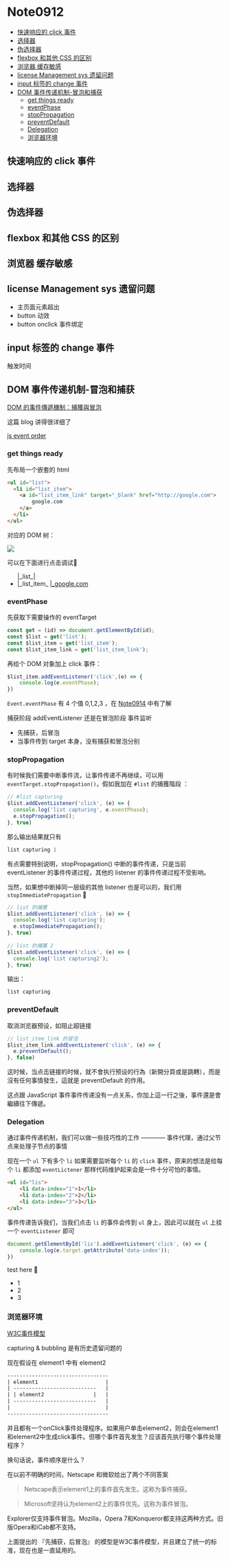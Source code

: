 # Note0912




<!-- MarkdownTOC -->

- [快速响应的 click 事件](#快速响应的-click-事件)
- [选择器](#选择器)
- [伪选择器](#伪选择器)
- [flexbox 和其他 CSS 的区别](#flexbox-和其他-css-的区别)
- [浏览器  缓存敏感](#浏览器-缓存敏感)
- [license Management sys 遗留问题](#license-management-sys-遗留问题)
- [input 标签的 change 事件](#input-标签的-change-事件)
- [DOM 事件传递机制-冒泡和捕获](#dom-事件传递机制-冒泡和捕获)
  - [get things ready](#get-things-ready)
  - [eventPhase](#eventphase)
  - [stopPropagation](#stoppropagation)
  - [preventDefault](#preventdefault)
  - [Delegation](#delegation)
  - [浏览器环境](#浏览器环境)

<!-- /MarkdownTOC -->





## 快速响应的 click 事件




## 选择器




## 伪选择器



## flexbox 和其他 CSS 的区别


## 浏览器  缓存敏感


## license Management sys 遗留问题

- 主页面元素超出
- button 动效
- button onclick 事件绑定


## input 标签的 change 事件

触发时间



## DOM 事件传递机制-冒泡和捕获

[DOM 的事件傳遞機制：捕獲與冒泡](https://blog.techbridge.cc/2017/07/15/javascript-event-propagation/)

这篇 blog 讲得很详细了

[js event order](https://www.quirksmode.org/js/events_order.html#link4)

### get things ready

先布局一个嵌套的 html

```html
<ul id="list">
  <li id="list_item">
    <a id="list_item_link" target="_blank" href="http://google.com">
        google.com
    </a>
  </li>
</ul>
```

对应的 DOM 树：

![](http://yuml.me/diagram/nofunky/class/[ul|list]->[li|list_item],[li|list_item]->[a|list_item_link])

可以在下面进行点击调试🙆‍

<ul id="list">
    |_list_|
  <li id="list_item">
    |_list_item_
    <a id="list_item_link" target="_blank" href="http://google.com">
        |_google.com
    </a>
  </li>
</ul>

### eventPhase

先获取下需要操作的 eventTarget

```js
const get = (id) => document.getElementById(id);
const $list = get('list');
const $list_item = get('list_item');
const $list_item_link = get('list_item_link');
```

再给个 DOM 对象加上 click 事件：

```js
$list_item.addEventListener('click',(e) => {
    console.log(e.eventPhase);
})
```

`Event.eventPhase` 有 4 个值 0,1,2,3 ，在 [Note0914](Note0914.md) 中有了解

捕获阶段 addEventListener 还是在冒泡阶段 事件监听

- 先捕获，后冒泡
- 当事件传到 target 本身，没有捕获和冒泡分别


### stopPropagation

有时候我们需要中断事件流，让事件传递不再继续，可以用 `eventTarget.stopPropagation()`，假如我加在 `#list` 的捕獲階段  ：

```js
// #list capturing
$list.addEventListener('click', (e) => {
  console.log('list capturing', e.eventPhase);
  e.stopPropagation();
}, true)
```

那么输出结果就只有

```js
list capturing 1
```

有点需要特别说明，stopPropagation() 中断的事件传递，只是当前 eventListener 的事件传递过程，其他的 listener 的事件传递过程不受影响。

当然，如果想中断掉同一层级的其他 listener 也是可以的，我们用 `stopImmediatePropagation` :hugs: 

```js
// list 的捕獲
$list.addEventListener('click', (e) => {
  console.log('list capturing');
  e.stopImmediatePropagation();
}, true)
  
// list 的捕獲 2
$list.addEventListener('click', (e) => {
  console.log('list capturing2');
}, true)
```

输出：

```js
list capturing
```


### preventDefault

取消浏览器预设，如阻止超链接

```js
// list_item_link 的冒泡
$list_item_link.addEventListener('click', (e) => {
  e.preventDefault();
}, false)
```

这时候，当点击链接的时候，就不會执行预设的行為（新開分頁或是跳轉），而是沒有任何事情發生，這就是 preventDefault 的作用。

这点跟 JavaScript 事件事件传递没有一点关系，你加上這一行之後，事件還是會繼續往下傳遞。


### Delegation

通过事件传递机制，我们可以做一些技巧性的工作 ———— 事件代理，通过父节点来处理子节点的事情

现在一个 `ul` 下有多个 `li` 如果需要监听每个 `li` 的 `click` 事件，原来的想法是给每个 `li` 都添加 `eventLictener` 那样代码维护起来会是一件十分可怕的事情。

```html
<ul id="lis">
    <li data-index="1">1</li>
    <li data-index="2">2</li>
    <li data-index="3">3</li>
</ul>
```
事件传递告诉我们，当我们点击 `li` 的事件会传到 `ul` 身上，因此可以就在 `ul` 上挂一个 `eventListener` 即可

```js
document.getElementById('lis').addEventListener('click', (e) => {
    console.log(e.target.getAttribute('data-index'));
})
```

test here :clown_face:

<ul id="lis">
    <li data-index="1">1</li>
    <li data-index="2">2</li>
    <li data-index="3">3</li>
</ul>


### 浏览器环境

[W3C事件模型](https://www.quirksmode.org/js/events_order.html#link4)

capturing & bubbling 是有历史遗留问题的

现在假设在 element1 中有 element2

```html
---------------------------------
| element1                      |
| ---------------------------   |
| | element2                |   |
| ---------------------------   |
|                               |
---------------------------------
```

并且都有一个onClick事件处理程序。如果用户单击element2，则会在element1和element2中生成click事件。但哪个事件首先发生？应该首先执行哪个事件处理程序？

换句话说，事件顺序是什么？

在以前不明确的时间，Netscape 和微软给出了两个不同答案

>Netscape表示element1上的事件首先发生。这称为事件捕获。

>Microsoft坚持认为element2上的事件优先。这称为事件冒泡。

Explorer仅支持事件冒泡。Mozilla，Opera 7和Konqueror都支持这两种方式。旧版Opera和iCab都不支持。

上面提出的 『先捕获，后冒泡』 的模型是W3C事件模型，并且建立了统一的标准，现在也是一直延用的。















